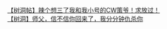 [【树洞帖】辣个想三了我和我小号的CW策爷！求放过！](http://tieba.baidu.com/p/3042199468?see_lz=1&pn=)   
[【树洞】师父，信不信你回来了，我分分钟仇杀你](http://tieba.baidu.com/p/3042983503?see_lz=1&pn=)   
